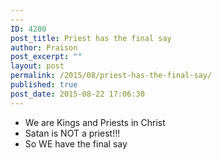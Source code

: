 ```yaml
---
---
ID: 4200
post_title: Priest has the final say
author: Praison
post_excerpt: ""
layout: post
permalink: /2015/08/priest-has-the-final-say/
published: true
post_date: 2015-08-22 17:06:30
---
```

<ul>
	<li>We are Kings and Priests in Christ</li>
	<li>Satan is NOT a priest!!!</li>
	<li>So WE have the final say</li>
</ul>
<span style="line-height: normal;">
</span>